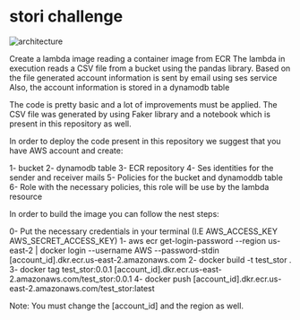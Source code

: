 # stori challenge

![architecture](https://github.com/OJVELEZ/stori/assets/54961925/0f1c62a6-f79b-402d-93d6-e7ee47f67308)


Create a lambda image reading a container image from ECR
The lambda in execution reads a CSV file from a bucket using the pandas library.
Based on the file generated account information is sent by email using ses service
Also, the account information is stored in a dynamodb table

The code is pretty basic and a lot of improvements must be applied.
The CSV file was generated by using Faker library and a notebook which is present in this repository as well.

In order to deploy the code present in this repository we suggest that you have AWS account and create:

1- bucket
2- dynamodb table
3- ECR repository
4- Ses identities for the sender and receiver mails
5- Policies for the bucket and dynamoddb table
6- Role with the necessary policies, this role will be use by the lambda resource

In order to build the image you can follow the nest steps:

0- Put the necessary credentials in your terminal (I.E AWS_ACCESS_KEY AWS_SECRET_ACCESS_KEY)
1- aws ecr get-login-password --region us-east-2 | docker login --username AWS --password-stdin [account_id].dkr.ecr.us-east-2.amazonaws.com
2- docker build -t test_stor .
3- docker tag test_stor:0.0.1  [account_id].dkr.ecr.us-east-2.amazonaws.com/test_stor:0.0.1
4- docker push [account_id].dkr.ecr.us-east-2.amazonaws.com/test_stor:latest

Note: You must change the [account_id] and the region as well.










